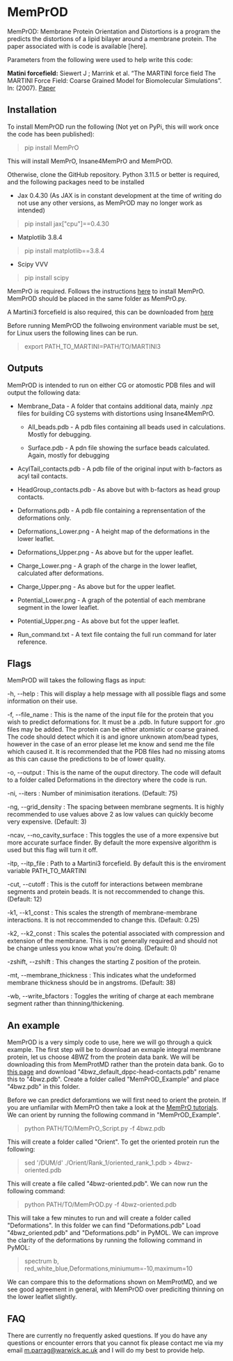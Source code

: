# MemPrOD
MemPrOD: Membrane Protein Orientation and Distortions is a program the predicts the distortions of a lipid bilayer around a membrane protein. The paper associated with is code is available [here]. 

Parameters from the following were used to help write this code:

**Matini forcefield:**
Siewert J ; Marrink et al. “The MARTINI force field The MARTINI Force Field: Coarse Grained Model for Biomolecular Simulations”. In: (2007). [Paper](https://pubs.acs.org/doi/10.1021/jp071097f)

## Installation
To install MemPrOD run the following (Not yet on PyPi, this will work once the code has been published):
>pip install MemPrO

This will install MemPrO, Insane4MemPrO and MemPrOD.

Otherwise, clone the GitHub repository. Python 3.11.5 or better is required, and the following packages need to be installed
* Jax 0.4.30 (As JAX is in constant development at the time of writing do not use any other versions, as MemPrOD may no longer work as intended)
>pip install jax\["cpu"\]==0.4.30
* Matplotlib 3.8.4
>pip install matplotlib==3.8.4
* Scipy VVV
>pip install scipy

MemPrO is required. Follows the instructions [here](https://github.com/ShufflerBardOnTheEdge/MemPrO) to install MemPrO. MemPrOD should be placed in the same folder as MemPrO.py.

A Martini3 forcefield is also required, this can be downloaded from [here](https://cgmartini.nl/docs/downloads/force-field-parameters/martini3/particle-definitions.html) 

Before running MemPrOD the follwoing environment variable must be set, for Linux users the following lines can be run.

>export PATH_TO_MARTINI=PATH/TO/MARTINI3

## Outputs

MemPrOD is intended to run on either CG or atomostic PDB files and will output the following data:

* Membrane_Data - A folder that contains additional data, mainly .npz files for building CG systems with distortions using Insane4MemPrO.
  
    * All_beads.pdb - A pdb files containing all beads used in calculations. Mostly for debugging.
      
    * Surface.pdb - A pdn file showing the surface beads calculated. Again, mostly for debugging
      
* AcylTail_contacts.pdb - A pdb file of the original input with b-factors as acyl tail contacts.
  
* HeadGroup_contacts.pdb - As above but with b-factors as head group contacts.
  
* Deformations.pdb - A pdb file containing a reprensentation of the deformations only.
  
* Deformations_Lower.png - A height map of the deformations in the lower leaflet.
  
* Deformations_Upper.png - As above but for the upper leaflet.
  
* Charge_Lower.png - A graph of the charge in the lower leaflet, calculated after deformations.
  
* Charge_Upper.png - As above but for the upper leaflet.
  
* Potential_Lower.png - A graph of the potential of each membrane segment in the lower leaflet.
  
* Potential_Upper.png - As above but fot the upper leaflet.
  
* Run_command.txt - A text file containg the full run command for later reference.

## Flags
MemPrOD will takes the following flags as input:

-h, --help : This will display a help message with all possible flags and some information on their use.

-f, --file_name : This is the name of the input file for the protein that you wish to predict deformations for. It must be a .pdb. In future support for .gro files may be added. The protein can be either atomistic or coarse grained. The code should detect which it is and ignore unknown atom/bead types, however in the case of an error please let me know and send me the file which caused it. It is recommended that the PDB files had no missing atoms as this can cause the predictions to be of lower quality.

-o, --output : This is the name of the ouput directory. The code will default to a folder called Deformations in the directory where the code is run.

-ni, --iters : Number of minimisation iterations. (Default: 75)

-ng, --grid_density : The spacing between membrane segments. It is highly recommended to use values above 2 as low values can quickly become very expensive. (Default: 3)

-ncav, --no_cavity_surface : This toggles the use of a more expensive but more accurate surface finder. By default the more expensive algorithm is used but this flag will turn it off.

-itp, --itp_file : Path to a Martini3 forcefield. By default this is the enviroment variable PATH_TO_MARTINI

-cut, --cutoff : This is the cutoff for interactions between membrane segments and protein beads. It is not reccommended to change this. (Default: 12)

-k1, --k1_const : This scales the strength of membrane-membrane interactions. It is not reccommended to change this. (Default: 0.25)

-k2, --k2_const : This scales the potential associated with compression and extension of the membrane. This is not generally required and should not be change unless you know what you're doing. (Default: 0)

-zshift, --zshift : This changes the starting Z position of the protein.

-mt, --membrane_thickness : This indicates what the undeformed membrane thickness should be in angstroms. (Default: 38)

-wb, --write_bfactors : Toggles the writing of charge at each membrane segment rather than thinning/thickening.

## An example

MemPrOD is a very simply code to use, here we will go through a quick example. The first step will be to download an exmaple integral membrane protein, let us choose 4BWZ from the protein data bank. We will be downloading this from MemProtMD rather than the protein data bank. Go to [this page](https://memprotmd.bioch.ox.ac.uk/_ref/PDB/4bwz/_sim/4bwz_default_dppc/) and download "4bwz_default_dppc-head-contacts.pdb" rename this to "4bwz.pdb". Create a folder called "MemPrOD_Example" and place "4bwz.pdb" in this folder. 

Before we can predict deforamtions we will first need to orient the protein. If you are unfiamilar with MemPrO then take a look at the [MemPrO tutorials](https://github.com/ShufflerBardOnTheEdge/MemPrO/blob/main/MemPrO_tutorials.md). We can orient by running the following command in "MemPrOD_Example".

>python PATH/TO/MemPrO_Script.py -f 4bwz.pdb

This will create a folder called "Orient". To get the oriented protein run the following:

> sed '/DUM/d' ./Orient/Rank_1/oriented_rank_1.pdb > 4bwz-oriented.pdb

This will create a file called "4bwz-oriented.pdb". We can now run the following command:

>python PATH/TO/MemPrOD.py -f 4bwz-oriented.pdb

This will take a few minutes to run and will create a folder called "Deformations". In this folder we can find "Deformations.pdb" Load "4bwz_oriented.pdb" and "Deformations.pdb" in PyMOL. We can improve the clarity of the deformations by running the following command in PyMOL:

>spectrum b, red_white_blue,Deformations,miniumum=-10,maximum=10

We can compare this to the deformations shown on MemProtMD, and we see good agreement in general, with MemPrOD over prediciting thinning on the lower leaflet slightly.

## FAQ
There are currently no frequently asked questions. If you do have any questions or encounter errors that you cannot fix please contact me via my email m.parrag@warwick.ac.uk and I will do my best to provide help.




